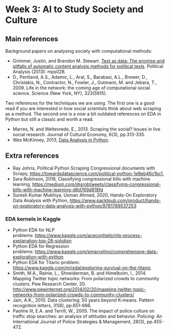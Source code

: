# Week 3: AI to Study Society and Culture

## Main references

Background papers on analysing society with computational methods:

* Grimmer, Justin, and Brandon M. Stewart. [Text as data: The promise and pitfalls of automatic content analysis methods for political texts](http://pan.oxfordjournals.org/content/early/2013/01/21/pan.mps028.shortLazer). Political Analysis (2013): mps028.
* D., Pentland, A.S., Adamic, L., Aral, S., Barabasi, A.L., Brewer, D., Christakis, N., Contractor, N., Fowler, J., Gutmann, M. and Jebara, T., 2009. Life in the network: the coming age of computational social science. Science (New York, NY), 323(5915).

Two references for the techniques we are using. The first one is a good read if you are interested in how social scientists think about web scraping as a method. The second one is a now a bit outdated references on EDA in Python but still a classic and worth a read.

* Marres, N. and Weltevrede, E., 2013. Scraping the social? Issues in live social research. Journal of Cultural Economy, 6(3), pp.313-335.
* Wes McKinney, 2013, [Data Analysis in Python](https://storage.googleapis.com/kaggle-forum-message-attachments/963781/16536/Python-for-Data-Analysis.pdf).

## Extra references

* Ray Johns, Political Python Scraping Congressional documents with Scrapy, https://towardsdatascience.com/political-python-1e8eb46c1bc1 
* Sara Robinson, 2018, Classifying congressional bills with machine learning, https://medium.com/@srobtweets/classifying-congressional-bills-with-machine-learning-d6d769d818fd
* Suresh Kumar Mukhiya, Usman Ahmed, 2020, Hands-On Exploratory Data Analysis with Python, https://www.packtpub.com/product/hands-on-exploratory-data-analysis-with-python/9781789537253

### EDA kernels in Kaggle
* Python EDA for NLP problems: https://www.kaggle.com/aceconhielo/nlp-process-explanation-top-28-solution
* Python EDA for Regression problems: https://www.kaggle.com/pmarcelino/comprehensive-data-exploration-with-python
* Python EDA for Titanic problem: https://www.kaggle.com/mrisdal/exploring-survival-on-the-titanic
* Smith, M.A., Rainie, L., Shneiderman, B. and Himelboim, I., 2014. Mapping Twitter topic networks: From polarized crowds to community clusters. Pew Research Center, 20. http://www.pewinternet.org/2014/02/20/mapping-twitter-topic-networks-from-polarized-crowds-to-community-clusters/
* Jain, A.K., 2010. Data clustering: 50 years beyond K-means. Pattern recognition letters, 31(8), pp.651-666.
* Paoline III, E.A. and Terrill, W., 2005. The impact of police culture on traffic stop searches: an analysis of attitudes and behavior. Policing: An International Journal of Police Strategies & Management, 28(3), pp.455-472.

